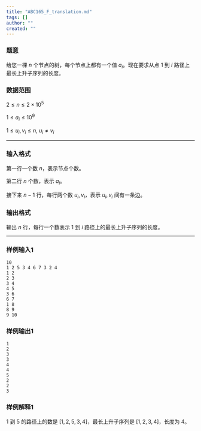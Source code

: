 ```yaml
---
title: "ABC165_F_translation.md"
tags: []
author: ""
created: ""
---
```


### 题意 

给您一棵 $n$ 个节点的树，每个节点上都有一个值 $a_i$。现在要求从点 $1$ 到 $i$ 路径上最长上升子序列的长度。
### 数据范围

$2\le n\le 2\times10^5$

$1\le a_i\le 10^9$

$1\le u_i,v_i\le n,\ u_i\ne v_i$

---

### 输入格式

第一行一个数 $n$，表示节点个数。

第二行 $n$ 个数，表示 $a_i$。

接下来 $n-1$ 行，每行两个数 $u_i,v_i$，表示 $u_i,v_i$ 间有一条边。

### 输出格式

输出 $n$ 行，每行一个数表示 $1$ 到 $i$ 路径上的最长上升子序列的长度。

---

### 样例输入1
```
10
1 2 5 3 4 6 7 3 2 4
1 2
2 3
3 4
4 5
3 6
6 7
1 8
8 9
9 10
```

### 样例输出1
```
1
2
3
3
4
4
5
2
2
3
```
### 样例解释1

$1$ 到 $5$ 的路径上的数是 $[1,2,5,3,4]$，最长上升子序列是 $[1,2,3,4]$，长度为 $4$。

